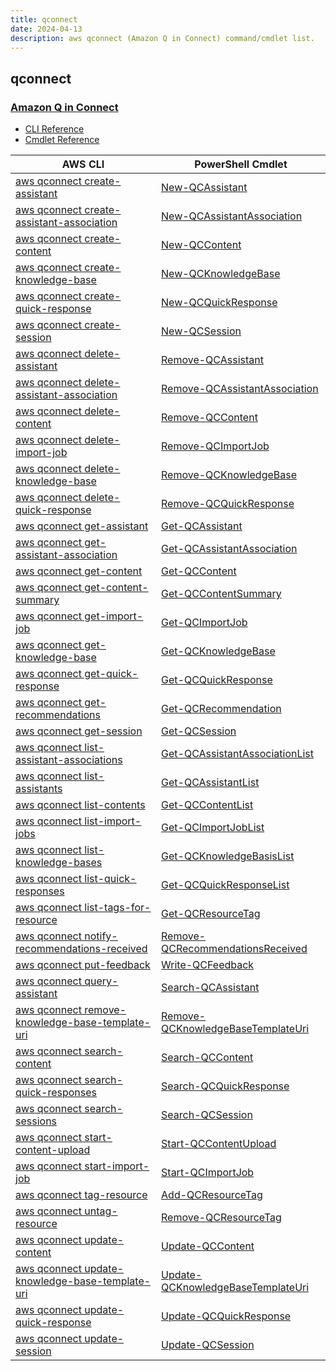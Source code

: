 ```yaml
---
title: qconnect
date: 2024-04-13
description: aws qconnect (Amazon Q in Connect) command/cmdlet list.
---
```


## qconnect

### [Amazon Q in Connect](https://aws.amazon.com/connect/q/)

* [CLI Reference](https://awscli.amazonaws.com/v2/documentation/api/latest/reference/qconnect/index.html)
* [Cmdlet Reference](https://docs.aws.amazon.com/powershell/latest/reference/items/QConnect_cmdlets.html)

|AWS CLI|PowerShell Cmdlet|
|----|----|
|[aws qconnect create-assistant](https://awscli.amazonaws.com/v2/documentation/api/latest/reference/qconnect/create-assistant.html)|[New-QCAssistant](https://docs.aws.amazon.com/powershell/latest/reference/items/New-QCAssistant.html)|
|[aws qconnect create-assistant-association](https://awscli.amazonaws.com/v2/documentation/api/latest/reference/qconnect/create-assistant-association.html)|[New-QCAssistantAssociation](https://docs.aws.amazon.com/powershell/latest/reference/items/New-QCAssistantAssociation.html)|
|[aws qconnect create-content](https://awscli.amazonaws.com/v2/documentation/api/latest/reference/qconnect/create-content.html)|[New-QCContent](https://docs.aws.amazon.com/powershell/latest/reference/items/New-QCContent.html)|
|[aws qconnect create-knowledge-base](https://awscli.amazonaws.com/v2/documentation/api/latest/reference/qconnect/create-knowledge-base.html)|[New-QCKnowledgeBase](https://docs.aws.amazon.com/powershell/latest/reference/items/New-QCKnowledgeBase.html)|
|[aws qconnect create-quick-response](https://awscli.amazonaws.com/v2/documentation/api/latest/reference/qconnect/create-quick-response.html)|[New-QCQuickResponse](https://docs.aws.amazon.com/powershell/latest/reference/items/New-QCQuickResponse.html)|
|[aws qconnect create-session](https://awscli.amazonaws.com/v2/documentation/api/latest/reference/qconnect/create-session.html)|[New-QCSession](https://docs.aws.amazon.com/powershell/latest/reference/items/New-QCSession.html)|
|[aws qconnect delete-assistant](https://awscli.amazonaws.com/v2/documentation/api/latest/reference/qconnect/delete-assistant.html)|[Remove-QCAssistant](https://docs.aws.amazon.com/powershell/latest/reference/items/Remove-QCAssistant.html)|
|[aws qconnect delete-assistant-association](https://awscli.amazonaws.com/v2/documentation/api/latest/reference/qconnect/delete-assistant-association.html)|[Remove-QCAssistantAssociation](https://docs.aws.amazon.com/powershell/latest/reference/items/Remove-QCAssistantAssociation.html)|
|[aws qconnect delete-content](https://awscli.amazonaws.com/v2/documentation/api/latest/reference/qconnect/delete-content.html)|[Remove-QCContent](https://docs.aws.amazon.com/powershell/latest/reference/items/Remove-QCContent.html)|
|[aws qconnect delete-import-job](https://awscli.amazonaws.com/v2/documentation/api/latest/reference/qconnect/delete-import-job.html)|[Remove-QCImportJob](https://docs.aws.amazon.com/powershell/latest/reference/items/Remove-QCImportJob.html)|
|[aws qconnect delete-knowledge-base](https://awscli.amazonaws.com/v2/documentation/api/latest/reference/qconnect/delete-knowledge-base.html)|[Remove-QCKnowledgeBase](https://docs.aws.amazon.com/powershell/latest/reference/items/Remove-QCKnowledgeBase.html)|
|[aws qconnect delete-quick-response](https://awscli.amazonaws.com/v2/documentation/api/latest/reference/qconnect/delete-quick-response.html)|[Remove-QCQuickResponse](https://docs.aws.amazon.com/powershell/latest/reference/items/Remove-QCQuickResponse.html)|
|[aws qconnect get-assistant](https://awscli.amazonaws.com/v2/documentation/api/latest/reference/qconnect/get-assistant.html)|[Get-QCAssistant](https://docs.aws.amazon.com/powershell/latest/reference/items/Get-QCAssistant.html)|
|[aws qconnect get-assistant-association](https://awscli.amazonaws.com/v2/documentation/api/latest/reference/qconnect/get-assistant-association.html)|[Get-QCAssistantAssociation](https://docs.aws.amazon.com/powershell/latest/reference/items/Get-QCAssistantAssociation.html)|
|[aws qconnect get-content](https://awscli.amazonaws.com/v2/documentation/api/latest/reference/qconnect/get-content.html)|[Get-QCContent](https://docs.aws.amazon.com/powershell/latest/reference/items/Get-QCContent.html)|
|[aws qconnect get-content-summary](https://awscli.amazonaws.com/v2/documentation/api/latest/reference/qconnect/get-content-summary.html)|[Get-QCContentSummary](https://docs.aws.amazon.com/powershell/latest/reference/items/Get-QCContentSummary.html)|
|[aws qconnect get-import-job](https://awscli.amazonaws.com/v2/documentation/api/latest/reference/qconnect/get-import-job.html)|[Get-QCImportJob](https://docs.aws.amazon.com/powershell/latest/reference/items/Get-QCImportJob.html)|
|[aws qconnect get-knowledge-base](https://awscli.amazonaws.com/v2/documentation/api/latest/reference/qconnect/get-knowledge-base.html)|[Get-QCKnowledgeBase](https://docs.aws.amazon.com/powershell/latest/reference/items/Get-QCKnowledgeBase.html)|
|[aws qconnect get-quick-response](https://awscli.amazonaws.com/v2/documentation/api/latest/reference/qconnect/get-quick-response.html)|[Get-QCQuickResponse](https://docs.aws.amazon.com/powershell/latest/reference/items/Get-QCQuickResponse.html)|
|[aws qconnect get-recommendations](https://awscli.amazonaws.com/v2/documentation/api/latest/reference/qconnect/get-recommendations.html)|[Get-QCRecommendation](https://docs.aws.amazon.com/powershell/latest/reference/items/Get-QCRecommendation.html)|
|[aws qconnect get-session](https://awscli.amazonaws.com/v2/documentation/api/latest/reference/qconnect/get-session.html)|[Get-QCSession](https://docs.aws.amazon.com/powershell/latest/reference/items/Get-QCSession.html)|
|[aws qconnect list-assistant-associations](https://awscli.amazonaws.com/v2/documentation/api/latest/reference/qconnect/list-assistant-associations.html)|[Get-QCAssistantAssociationList](https://docs.aws.amazon.com/powershell/latest/reference/items/Get-QCAssistantAssociationList.html)|
|[aws qconnect list-assistants](https://awscli.amazonaws.com/v2/documentation/api/latest/reference/qconnect/list-assistants.html)|[Get-QCAssistantList](https://docs.aws.amazon.com/powershell/latest/reference/items/Get-QCAssistantList.html)|
|[aws qconnect list-contents](https://awscli.amazonaws.com/v2/documentation/api/latest/reference/qconnect/list-contents.html)|[Get-QCContentList](https://docs.aws.amazon.com/powershell/latest/reference/items/Get-QCContentList.html)|
|[aws qconnect list-import-jobs](https://awscli.amazonaws.com/v2/documentation/api/latest/reference/qconnect/list-import-jobs.html)|[Get-QCImportJobList](https://docs.aws.amazon.com/powershell/latest/reference/items/Get-QCImportJobList.html)|
|[aws qconnect list-knowledge-bases](https://awscli.amazonaws.com/v2/documentation/api/latest/reference/qconnect/list-knowledge-bases.html)|[Get-QCKnowledgeBasisList](https://docs.aws.amazon.com/powershell/latest/reference/items/Get-QCKnowledgeBasisList.html)|
|[aws qconnect list-quick-responses](https://awscli.amazonaws.com/v2/documentation/api/latest/reference/qconnect/list-quick-responses.html)|[Get-QCQuickResponseList](https://docs.aws.amazon.com/powershell/latest/reference/items/Get-QCQuickResponseList.html)|
|[aws qconnect list-tags-for-resource](https://awscli.amazonaws.com/v2/documentation/api/latest/reference/qconnect/list-tags-for-resource.html)|[Get-QCResourceTag](https://docs.aws.amazon.com/powershell/latest/reference/items/Get-QCResourceTag.html)|
|[aws qconnect notify-recommendations-received](https://awscli.amazonaws.com/v2/documentation/api/latest/reference/qconnect/notify-recommendations-received.html)|[Remove-QCRecommendationsReceived](https://docs.aws.amazon.com/powershell/latest/reference/items/Remove-QCRecommendationsReceived.html)|
|[aws qconnect put-feedback](https://awscli.amazonaws.com/v2/documentation/api/latest/reference/qconnect/put-feedback.html)|[Write-QCFeedback](https://docs.aws.amazon.com/powershell/latest/reference/items/Write-QCFeedback.html)|
|[aws qconnect query-assistant](https://awscli.amazonaws.com/v2/documentation/api/latest/reference/qconnect/query-assistant.html)|[Search-QCAssistant](https://docs.aws.amazon.com/powershell/latest/reference/items/Search-QCAssistant.html)|
|[aws qconnect remove-knowledge-base-template-uri](https://awscli.amazonaws.com/v2/documentation/api/latest/reference/qconnect/remove-knowledge-base-template-uri.html)|[Remove-QCKnowledgeBaseTemplateUri](https://docs.aws.amazon.com/powershell/latest/reference/items/Remove-QCKnowledgeBaseTemplateUri.html)|
|[aws qconnect search-content](https://awscli.amazonaws.com/v2/documentation/api/latest/reference/qconnect/search-content.html)|[Search-QCContent](https://docs.aws.amazon.com/powershell/latest/reference/items/Search-QCContent.html)|
|[aws qconnect search-quick-responses](https://awscli.amazonaws.com/v2/documentation/api/latest/reference/qconnect/search-quick-responses.html)|[Search-QCQuickResponse](https://docs.aws.amazon.com/powershell/latest/reference/items/Search-QCQuickResponse.html)|
|[aws qconnect search-sessions](https://awscli.amazonaws.com/v2/documentation/api/latest/reference/qconnect/search-sessions.html)|[Search-QCSession](https://docs.aws.amazon.com/powershell/latest/reference/items/Search-QCSession.html)|
|[aws qconnect start-content-upload](https://awscli.amazonaws.com/v2/documentation/api/latest/reference/qconnect/start-content-upload.html)|[Start-QCContentUpload](https://docs.aws.amazon.com/powershell/latest/reference/items/Start-QCContentUpload.html)|
|[aws qconnect start-import-job](https://awscli.amazonaws.com/v2/documentation/api/latest/reference/qconnect/start-import-job.html)|[Start-QCImportJob](https://docs.aws.amazon.com/powershell/latest/reference/items/Start-QCImportJob.html)|
|[aws qconnect tag-resource](https://awscli.amazonaws.com/v2/documentation/api/latest/reference/qconnect/tag-resource.html)|[Add-QCResourceTag](https://docs.aws.amazon.com/powershell/latest/reference/items/Add-QCResourceTag.html)|
|[aws qconnect untag-resource](https://awscli.amazonaws.com/v2/documentation/api/latest/reference/qconnect/untag-resource.html)|[Remove-QCResourceTag](https://docs.aws.amazon.com/powershell/latest/reference/items/Remove-QCResourceTag.html)|
|[aws qconnect update-content](https://awscli.amazonaws.com/v2/documentation/api/latest/reference/qconnect/update-content.html)|[Update-QCContent](https://docs.aws.amazon.com/powershell/latest/reference/items/Update-QCContent.html)|
|[aws qconnect update-knowledge-base-template-uri](https://awscli.amazonaws.com/v2/documentation/api/latest/reference/qconnect/update-knowledge-base-template-uri.html)|[Update-QCKnowledgeBaseTemplateUri](https://docs.aws.amazon.com/powershell/latest/reference/items/Update-QCKnowledgeBaseTemplateUri.html)|
|[aws qconnect update-quick-response](https://awscli.amazonaws.com/v2/documentation/api/latest/reference/qconnect/update-quick-response.html)|[Update-QCQuickResponse](https://docs.aws.amazon.com/powershell/latest/reference/items/Update-QCQuickResponse.html)|
|[aws qconnect update-session](https://awscli.amazonaws.com/v2/documentation/api/latest/reference/qconnect/update-session.html)|[Update-QCSession](https://docs.aws.amazon.com/powershell/latest/reference/items/Update-QCSession.html)|

